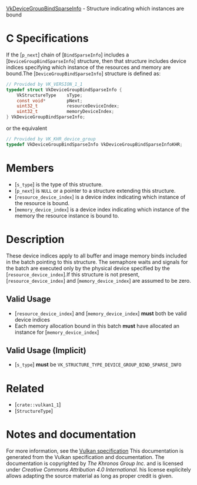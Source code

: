 [VkDeviceGroupBindSparseInfo](https://www.khronos.org/registry/vulkan/specs/1.3-extensions/man/html/VkDeviceGroupBindSparseInfo.html) - Structure indicating which instances are bound

# C Specifications
If the [`p_next`] chain of [`BindSparseInfo`] includes a
[`DeviceGroupBindSparseInfo`] structure, then that structure includes
device indices specifying which instance of the resources and memory are
bound.The [`DeviceGroupBindSparseInfo`] structure is defined as:
```c
// Provided by VK_VERSION_1_1
typedef struct VkDeviceGroupBindSparseInfo {
    VkStructureType    sType;
    const void*        pNext;
    uint32_t           resourceDeviceIndex;
    uint32_t           memoryDeviceIndex;
} VkDeviceGroupBindSparseInfo;
```
or the equivalent
```c
// Provided by VK_KHR_device_group
typedef VkDeviceGroupBindSparseInfo VkDeviceGroupBindSparseInfoKHR;
```

# Members
- [`s_type`] is the type of this structure.
- [`p_next`] is `NULL` or a pointer to a structure extending this structure.
- [`resource_device_index`] is a device index indicating which instance of the resource is bound.
- [`memory_device_index`] is a device index indicating which instance of the memory the resource instance is bound to.

# Description
These device indices apply to all buffer and image memory binds included in
the batch pointing to this structure.
The semaphore waits and signals for the batch are executed only by the
physical device specified by the [`resource_device_index`].If this structure is not present, [`resource_device_index`] and
[`memory_device_index`] are assumed to be zero.
## Valid Usage
-  [`resource_device_index`] and [`memory_device_index`] **must**  both be valid device indices
-    Each memory allocation bound in this batch  **must**  have allocated an instance for [`memory_device_index`]

## Valid Usage (Implicit)
-  [`s_type`] **must**  be `VK_STRUCTURE_TYPE_DEVICE_GROUP_BIND_SPARSE_INFO`

# Related
- [`crate::vulkan1_1`]
- [`StructureType`]

# Notes and documentation
For more information, see the [Vulkan specification](https://www.khronos.org/registry/vulkan/specs/1.3-extensions/html/vkspec.html)
This documentation is generated from the Vulkan specification and documentation.
The documentation is copyrighted by *The Khronos Group Inc.* and is licensed under *Creative Commons Attribution 4.0 International*.
his license explicitely allows adapting the source material as long as proper credit is given.
        